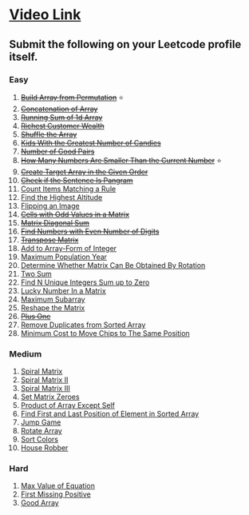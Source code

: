 # [Video Link](https://youtu.be/n60Dn0UsbEk)

## Submit the following on your Leetcode profile itself.

### Easy
1. ~~[Build Array from Permutation](https://leetcode.com/problems/build-array-from-permutation/)~~ ⭐
2. ~~[Concatenation of Array](https://leetcode.com/problems/concatenation-of-array/)~~
3. ~~[Running Sum of 1d Array](https://leetcode.com/problems/running-sum-of-1d-array/)~~
4. ~~[Richest Customer Wealth](https://leetcode.com/problems/richest-customer-wealth/)~~
5. ~~[Shuffle the Array](https://leetcode.com/problems/shuffle-the-array/)~~
6. ~~[Kids With the Greatest Number of Candies](https://leetcode.com/problems/kids-with-the-greatest-number-of-candies/)~~
7. ~~[Number of Good Pairs](https://leetcode.com/problems/number-of-good-pairs/)~~
8. ~~[How Many Numbers Are Smaller Than the Current Number](https://leetcode.com/problems/how-many-numbers-are-smaller-than-the-current-number/)~~ ⭐
9. ~~[Create Target Array in the Given Order](https://leetcode.com/problems/create-target-array-in-the-given-order/)~~
10. ~~[Check if the Sentence Is Pangram](https://leetcode.com/problems/check-if-the-sentence-is-pangram/)~~
11. [Count Items Matching a Rule](https://leetcode.com/problems/count-items-matching-a-rule/)
12. [Find the Highest Altitude](https://leetcode.com/problems/find-the-highest-altitude/)
13. [Flipping an Image](https://leetcode.com/problems/flipping-an-image/)
14. ~~[Cells with Odd Values in a Matrix](https://leetcode.com/problems/cells-with-odd-values-in-a-matrix/)~~
15. ~~[Matrix Diagonal Sum](https://leetcode.com/problems/matrix-diagonal-sum/)~~
16. ~~[Find Numbers with Even Number of Digits](https://leetcode.com/problems/find-numbers-with-even-number-of-digits/)~~
17. ~~[Transpose Matrix](https://leetcode.com/problems/transpose-matrix/)~~
18. [Add to Array-Form of Integer](https://leetcode.com/problems/add-to-array-form-of-integer/)
19. [Maximum Population Year](https://leetcode.com/problems/maximum-population-year/)
20. [Determine Whether Matrix Can Be Obtained By Rotation](https://leetcode.com/problems/determine-whether-matrix-can-be-obtained-by-rotation/)
21. [Two Sum](https://leetcode.com/problems/two-sum/)
22. [Find N Unique Integers Sum up to Zero](https://leetcode.com/problems/find-n-unique-integers-sum-up-to-zero/)
23. [Lucky Number In a Matrix](https://leetcode.com/problems/lucky-numbers-in-a-matrix/)
24. [Maximum Subarray](https://leetcode.com/problems/maximum-subarray/)
25. [Reshape the Matrix](https://leetcode.com/problems/reshape-the-matrix/)
26. ~~[Plus One](https://leetcode.com/problems/plus-one/)~~
27. [Remove Duplicates from Sorted Array](https://leetcode.com/problems/remove-duplicates-from-sorted-array/)
28. [Minimum Cost to Move Chips to The Same Position](https://leetcode.com/problems/minimum-cost-to-move-chips-to-the-same-position/)

### Medium
1. [Spiral Matrix](https://leetcode.com/problems/spiral-matrix/)
2. [Spiral Matrix II](https://leetcode.com/problems/spiral-matrix-ii/)
3. [Spiral Matrix III](https://leetcode.com/problems/spiral-matrix-iii/)
4. [Set Matrix Zeroes](https://leetcode.com/problems/set-matrix-zeroes/)
5. [Product of Array Except Self](https://leetcode.com/problems/product-of-array-except-self/)
6. [Find First and Last Position of Element in Sorted Array](https://leetcode.com/problems/find-first-and-last-position-of-element-in-sorted-array/)
7. [Jump Game](https://leetcode.com/problems/jump-game/)
8. [Rotate Array](https://leetcode.com/problems/rotate-array/)
9. [Sort Colors](https://leetcode.com/problems/sort-colors/)
10. [House Robber](https://leetcode.com/problems/house-robber/)

### Hard
1. [Max Value of Equation](https://leetcode.com/problems/max-value-of-equation/)
2. [First Missing Positive](https://leetcode.com/problems/first-missing-positive/)
3. [Good Array](https://leetcode.com/problems/check-if-it-is-a-good-array/)